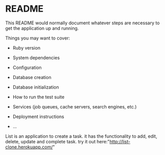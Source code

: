 # README

This README would normally document whatever steps are necessary to get the
application up and running.

Things you may want to cover:

* Ruby version

* System dependencies

* Configuration

* Database creation

* Database initialization

* How to run the test suite

* Services (job queues, cache servers, search engines, etc.)

* Deployment instructions

* ...

List is an application to create a task.
it has the functionality to add, edit, delete, update and complete task.
try it out here:"http://list-clone.herokuapp.com/"
